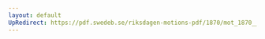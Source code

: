 ```yaml
---
layout: default
UpRedirect: https://pdf.swedeb.se/riksdagen-motions-pdf/1870/mot_1870__ak__00197.pdf
---
```

